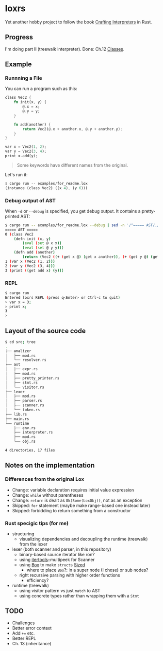 # loxrs

Yet another hobby project to follow the book [Crafting Interpreters](http://www.craftinginterpreters.com/) in Rust.

## Progress

I'm doing part II (treewalk interpreter). Done: Ch.12 [Classes](https://craftinginterpreters.com/classes.html).

## Example

### Runnning a File

You can run a program such as this:

```rust
class Vec2 {
    fn init(x, y) {
        @.x = x;
        @.y = y;
    }

    fn add(another) {
        return Vec2(@.x + another.x, @.y + another.y);
    }
}

var x = Vec2(1, 2);
var y = Vec2(3, 4);
print x.add(y);
```

> Some keywords have different names from the original.

Let's run it:

```rust
$ cargo run -- examples/for_readme.lox
(instance (class Vec2) ((x 4), (y 6)))
```

### Debug output of AST

When `-d` or `--debug` is specified, you get debug output. It contains a pretty-printed AST:

```sh
$ cargo run -- examples/for_readme.lox --debug | sed -n '/^===== AST/,/^$/p'
===== AST =====
0 (class Vec2
    (defn init (x, y)
        (eval (set @ x x))
        (eval (set @ y y)))
    (defn add (another)
        (return (Vec2 ((+ (get x @) (get x another)), (+ (get y @) (get y another)))))))
1 (var x (Vec2 (1, 2)))
2 (var y (Vec2 (3, 4)))
3 (print ((get add x) (y)))

```

### REPL

```sh
$ cargo run
Entered loxrs REPL (press q<Enter> or Ctrl-c to quit)
> var x = 3;
> print x;
3
>
```

## Layout of the source code

```sh
$ cd src; tree
.
├── analizer
│   ├── mod.rs
│   └── resolver.rs
├── ast
│   ├── expr.rs
│   ├── mod.rs
│   ├── pretty_printer.rs
│   ├── stmt.rs
│   └── visitor.rs
├── lexer
│   ├── mod.rs
│   ├── parser.rs
│   ├── scanner.rs
│   └── token.rs
├── lib.rs
├── main.rs
└── runtime
    ├── env.rs
    ├── interpreter.rs
    ├── mod.rs
    └── obj.rs

4 directories, 17 files

```

## Notes on the implementation

### Differences from the original Lox

- Change: variable declaration requires initial value expression 
- Change: `while` without parentheses 
- Change: `return` is dealt as `Ok(Some(LoxObj))`, not as an exception 
- Skipped: `for` statement (maybe make range-based one instead later) 
- Skipped: forbidding to return something from a constructor 

### Rust specigic tips (for me)

- structuring 
    - visualizing dependencies and decoupling the runtime (treewalk) from the lexer 
- lexer (both scanner and parser, in this repository) 
    - binary-based source iterator like ron? 
    - using [itertools](https://docs.rs/itertools/0.8.0/itertools/)::multipeek for Scanner 
    - using [Box](https://doc.rust-lang.org/std/boxed/struct.Box.html) to make `struct`s [Sized](https://doc.rust-lang.org/std/marker/trait.Sized.html) 
        - where to place `Box`?: in a super node (I chose) or sub nodes? 
    - right recursive parsing with higher order functions 
        - efficiency? 
- runtime (treewalk) 
    - using visitor pattern vs just `match` to AST 
    - using concrete types rather than wrapping them with a `Stmt` 

## TODO

- Challenges
- Better error context
- Add `+=` etc.
- Better REPL
- Ch. 13 (inheritance)

